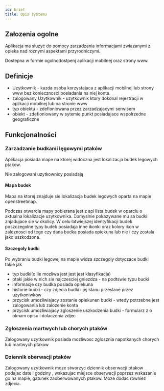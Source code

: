 ```yaml
---
id: brief
title: Opis systemu
---
```


## Załozenia ogolne

Aplikacja ma słuzyć  do  pomocy zarzadzania informacjami zwiazanymi z opieka nad roznymi aspektami przyrodniczymi.

Dostepna w formie ogolnodostpenj aplikacji mobilnej oraz strony www.

## Definicje

* Uzytkownik - kazda osoba korzystajaca z aplikacji mobilnej lub strony www bez koniecznosci posiadania na niej konta.
* zalogowany Uzytkownik - uzytkownik ktory dokonal rejestracji w aplikacji mobilnej lub na stronie www
* typ obiektu - zdefioniowana przez zarzadzajacymi serwisem
* obiekt - zdefioniowany w sytemie punkt posiadajace wspolrzedne geograficzne

## Funkcjonalności

### Zarzadzanie budkami lęgowymi ptaków

Aplikacja posiada mape na ktorej widoczna jest lokalizacja budek legowych ptakow.

Nie zalogowani uzytkownicy posiadają

#### Mapa budek

Mapa na ktorej znajduje sie lokalizacja budek legowych oparta na mapie openstreetmap.

Podczas otwarcia mapy pobierana jest z api lista budek w oparciu o aktualna lokalizacje uzytkownika. Domyslnie pokazywane mu sa budki znjadujace sie w okolicy.
W celu łatwiejszej identyfikacji budek poszczegolne typy budek posiadaja inne ikonki oraz kolory ikon w zaleznosci od tego czy dana budka posiada opiekuna lub nie i czy zostala jako uszkodzona.

#### Szczegoly budki

Po wybraniu budki legowej na mapie widza szczegoly dotyczace budki takie jak

* typ budki(o ile mozliwa jest jest jest klasyfikacja)
* ptaki jakie w nich sie najczesciej gniezdza - na podtswie typu budki
* informacje czy budka posiada opiekuna
* historie budki - czy zdjecia budki i jej stanu przeslane przez uzytkoniwkow
* przycisk umozliwiajacy zostanie opiekunen budki - wtedy potrzebne jest zalogowania lub zalozenie konta
* przycisk umozliwiajacy zgloszenie uszkodzenia budki - formularz z o oknam opisu i dolaczenia zdjec

### Zgłoszenia martwych lub chorych ptaków

Zalogowany uzytkownik posiada mozliwosc zglosznia napotkanych chorych lub martwych ptakow

### Dziennik oberwacji ptaków

Zalogowany uzytkownik moze stworzyc dziennik obserwacji ptakow podajac date i godziny , wskazujac miejsce obserwacji poprzez wskazanie go na mapie, gatunek zaoberwowanych ptakow. Moze dodac rowniez zdjecia.